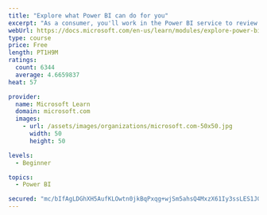 ```yaml
---
title: "Explore what Power BI can do for you"
excerpt: "As a consumer, you'll work in the Power BI service to review and interact with content that has been shared with you. This module provides the foundational information that you need to work effectively in the Power BI service."
webUrl: https://docs.microsoft.com/en-us/learn/modules/explore-power-bi-service/
type: course
price: Free
length: PT1H9M
ratings:
  count: 6344
  average: 4.6659837
heat: 57

provider:
  name: Microsoft Learn
  domain: microsoft.com
  images:
    - url: /assets/images/organizations/microsoft.com-50x50.jpg
      width: 50
      height: 50

levels:
  - Beginner

topics:
  - Power BI

secured: "mc/bIfAgLDGhXH5AufKLOwtn0jkBqPxqg+wjSm5ahsQ4MxzX61Iy3ssLES1JGIbDah3P2hw2dEKvrHHm8KE3Zk/c0GJRaTUlW9BlWvDBbBO4sKiDQ6vhHbYc6DRqWCFmNXjyU23qzyDD2dFZKcSYWXssUhIeucoSn0zRtJAiNWuO5pGeOmBrsKFs2HSQvtOrRIvnyhbw1+HP/LLr3EyHBqpCQ54tyZ8tMQbwVi+TY0Q3lKNCT4NPeGt9HtGgWSxWmUknvTy6HThpNHf8BdO2QOyB2743BxpVrVf+4IZEfYryI3z/jMEv74hpth6bW1zLpz2LoWSl/ROpODAfZSRrhUSyVJ5yEW77RLFEWFL8zkY9CggO0zCWa1cZbX782fR2wNminMDh19YYCJAEuuzqOkKrxAyN09iInvkLiVHlW6s=;V64GmSwVu5MWVrKk7LnaYg=="
---
```


